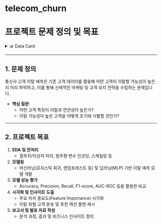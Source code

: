 # telecom_churn

# 프로젝트 문제 정의 및 목표


<details>
<summary>📊 Data Card</summary>

| **Attribute**   | **Details**                                |
| --------------- | ------------------------------------------ |
| **Dataset Name**| Telco Customer Churn                       |
| **Source**      | Kaggle                                     |
| **Instances**   | 7,043 customers                            |
| **Features**    | 21 columns (20 features + 1 target)        |
| **Target**      | Churn (Yes/No)                             |

### Feature Description

| Feature             | Type     | Description                                            |
| ------------------- | -------- | ------------------------------------------------------ |
| customerID          | String   | 고객 식별자                                            |
| gender              | String   | 성별 (Male/Female)                                     |
| SeniorCitizen       | Integer  | 시니어 여부 (0: No, 1: Yes)                            |
| Partner             | String   | 배우자 여부 (Yes/No)                                   |
| Dependents          | String   | 부양가족 여부 (Yes/No)                                 |
| tenure              | Integer  | 서비스 이용 개월 수                                     |
| PhoneService        | String   | 전화 서비스 가입 여부 (Yes/No)                         |
| MultipleLines       | String   | 부가 전화선 여부 (Yes/No/No phone service)             |
| InternetService     | String   | 인터넷 서비스 유형 (DSL/Fiber optic/No)                |
| OnlineSecurity      | String   | 온라인 보안 서비스 가입 여부 (Yes/No/No internet service) |
| OnlineBackup        | String   | 온라인 백업 서비스 가입 여부 (Yes/No/No internet service) |
| DeviceProtection    | String   | 디바이스 보호 서비스 가입 여부 (Yes/No/No internet service) |
| TechSupport         | String   | 기술 지원 서비스 가입 여부 (Yes/No/No internet service) |
| StreamingTV         | String   | TV 스트리밍 서비스 가입 여부 (Yes/No/No internet service) |
| StreamingMovies     | String   | 영화 스트리밍 서비스 가입 여부 (Yes/No/No internet service) |
| Contract            | String   | 계약 유형 (Month-to-month/One year/Two year)           |
| PaperlessBilling    | String   | 종이 청구서 여부 (Yes/No)                              |
| PaymentMethod       | String   | 결제 방식 (Electronic check/Mailed check/Bank transfer (automatic)/Credit card (automatic)) |
| MonthlyCharges      | Float    | 월별 요금                                              |
| TotalCharges        | Float    | 총 요금                                                |
| **Churn**           | String   | 이탈 여부 (Yes/No)                                     |

</details>

---

## 1. 문제 정의

통신사 고객 이탈 예측은 기존 고객 데이터를 활용해 어떤 고객이 이탈할 가능성이 높은지 미리 파악하고, 이를 통해 선제적인 마케팅 및 고객 유지 전략을 수립하는 문제입니다.

- **핵심 질문**:  
  - 어떤 고객 특징이 이탈과 연관성이 높은가?  
  - 이탈 가능성이 높은 고객을 어떻게 조기에 식별할 것인가?

---

## 2. 프로젝트 목표

1. **EDA 및 전처리**  
   - 결측치/이상치 처리, 범주형 변수 인코딩, 스케일링 등  
2. **모델링**  
   - 머신러닝(로지스틱 회귀, 랜덤포레스트 등) 및 딥러닝(MLP) 기반 이탈 예측 모델 개발  
3. **모델 성능 평가**  
   - Accuracy, Precision, Recall, F1-score, AUC-ROC 등을 활용한 비교  
4. **시각화 및 인사이트 도출**  
   - 주요 피처 중요도(Feature Importance) 시각화  
   - 이탈 위험 고객 분포 및 추천 액션 플랜 제시  
5. **보고서 및 발표 자료 작성**  
   - 분석 과정, 결과 및 비즈니스 인사이트 정리  

